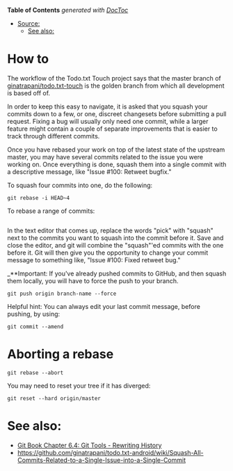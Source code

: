 <!-- START doctoc generated TOC please keep comment here to allow auto update -->
<!-- DON'T EDIT THIS SECTION, INSTEAD RE-RUN doctoc TO UPDATE -->
**Table of Contents**  *generated with [DocToc](https://github.com/thlorenz/doctoc)*

- [Source:](#source)
    - [See also:](#see-also)

<!-- END doctoc generated TOC please keep comment here to allow auto update -->

# How to

The workflow of the Todo.txt Touch project says that the master branch of [ginatrapani/todo.txt-touch](https://github.com/ginatrapani/todo.txt-touch) is the golden branch from which all development is based off of.

In order to keep this easy to navigate, it is asked that you squash your commits down to a few, or one, discreet changesets before submitting a pull request. Fixing a bug will usually only need one commit, while a larger feature might contain a couple of separate improvements that is easier to track through different commits.

Once you have rebased your work on top of the latest state of the upstream master, you may have several commits related to the issue you were working on. Once everything is done, squash them into a single commit with a descriptive message, like "Issue #100: Retweet bugfix."

To squash four commits into one, do the following:

```
git rebase -i HEAD~4
```

To rebase a range of commits:

```

```

In the text editor that comes up, replace the words "pick" with "squash" next to the commits you want to squash into the commit before it. Save and close the editor, and git will combine the "squash"'ed commits with the one before it. Git will then give you the opportunity to change your commit message to something like, "Issue #100: Fixed retweet bug."

_**Important: If you've already pushed commits to GitHub, and then squash them locally, you will have to force the push to your branch.

```
git push origin branch-name --force
```

Helpful hint: You can always edit your last commit message, before pushing, by using:

```
git commit --amend
```

# Aborting a rebase

```
git rebase --abort
```

You may need to reset your tree if it has diverged:
```
git reset --hard origin/master
```

# See also:

* [Git Book Chapter 6.4: Git Tools - Rewriting History](http://git-scm.com/book/en/Git-Tools-Rewriting-History)
* https://github.com/ginatrapani/todo.txt-android/wiki/Squash-All-Commits-Related-to-a-Single-Issue-into-a-Single-Commit
